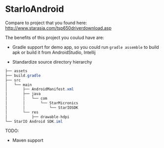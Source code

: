StarIoAndroid
=============

Compare to project that you found here: http://www.starasia.com/tsp650driverdownload.asp

The benefits of this project you coulud have are:

* Gradle support for demo app, so you could run `gradle assemble` to build apk or build it from AndroidStudio, Intellij

* Standardize source directory hierarchy

~~~~java
├── assets
├── build.gradle
├── src
│   └── main
│       ├── AndroidManifest.xml
│       ├── java
│       │   └── com
│       │       └── StarMicronics
│       │           └── StarIOSDK
│       └── res
│           ├── drawable-hdpi
└── StarIO Android SDK.iml
~~~~


TODO:
* Maven support
